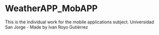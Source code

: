 # WeatherAPP_MobAPP
This is the individual work for the mobile applications subject. Universidad San Jorge - Made by Ivan Royo Gutiérrez
